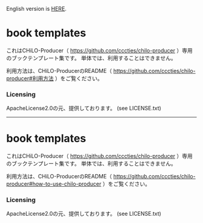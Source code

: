 English version is [HERE](#english).

# book templates

これはCHiLO-Producer（ https://github.com/cccties/chilo-producer ）専用のブックテンプレート集です。
単体では、利用することはできません。

利用方法は、CHiLO-ProducerのREADME（ https://github.com/cccties/chilo-producer#利用方法 ）をご覧ください。

### Licensing

ApacheLicense2.0の元、提供しております。 (see LICENSE.txt)

***

# <a name="english"> book templates

これはCHiLO-Producer（ https://github.com/cccties/chilo-producer ）専用のブックテンプレート集です。
単体では、利用することはできません。

利用方法は、CHiLO-ProducerのREADME（ https://github.com/cccties/chilo-producer#how-to-use-chilo-producer ）をご覧ください。

### Licensing

ApacheLicense2.0の元、提供しております。 (see LICENSE.txt)
